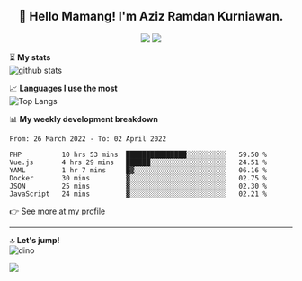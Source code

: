 <h2 align="center">👋 Hello Mamang! I'm Aziz Ramdan Kurniawan.</h2>  
<p align="center">
  <img src="https://komarev.com/ghpvc/?username=azizramdan">
  <img src="https://wakatime.com/badge/user/90056fa0-4c31-4eca-954e-2a3ac05896f9.svg">
</p>
    
⏳ **My stats**  
![github stats](https://github-readme-stats.vercel.app/api?username=azizramdan&show_icons=true&count_private=true&title_color=000&hide_border=true&hide_title=true)  

📈 **Languages I use the most**  
![Top Langs](https://github-readme-stats.vercel.app/api/top-langs/?username=azizramdan&layout=compact&langs_count=6&hide=tsql&hide_border=true&hide_title=true&exclude_repo=Futsal-Go,Futsal-Go-Admin,Sistem-Informasi-Sensus-Harian-Rawat-Inap)  

📊 **My weekly development breakdown**
<!--START_SECTION:waka-->

```text
From: 26 March 2022 - To: 02 April 2022

PHP          10 hrs 53 mins  ███████████████░░░░░░░░░░   59.50 %
Vue.js       4 hrs 29 mins   ██████░░░░░░░░░░░░░░░░░░░   24.51 %
YAML         1 hr 7 mins     █▓░░░░░░░░░░░░░░░░░░░░░░░   06.16 %
Docker       30 mins         ▓░░░░░░░░░░░░░░░░░░░░░░░░   02.75 %
JSON         25 mins         ▓░░░░░░░░░░░░░░░░░░░░░░░░   02.30 %
JavaScript   24 mins         ▓░░░░░░░░░░░░░░░░░░░░░░░░   02.21 %
```

<!--END_SECTION:waka-->
👉 [See more at my profile](https://wakatime.com/@azizramdan)
***
🔝 **Let's jump!**  
![dino](https://raw.githubusercontent.com/azizramdan/azizramdan/master/dino.gif)  

![](https://hit.yhype.me/github/profile?user_id=27954794)
